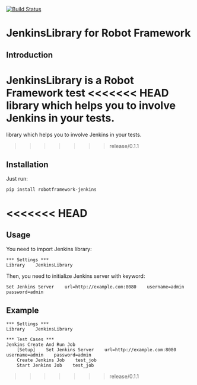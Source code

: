 [![Build Status](https://travis-ci.org/okgolove/robotframework-jenkins.svg?branch=master)](https://travis-ci.org/okgolove/robotframework-jenkins)

JenkinsLibrary for Robot Framework
==============================

Introduction
------------

JenkinsLibrary is a Robot Framework test
<<<<<<< HEAD
library which helps you to involve Jenkins in your tests.
=======
library which helps you to involve Jenkins in your tests.
>>>>>>> release/0.1.1


Installation
------------

Just run:

    pip install robotframework-jenkins
<<<<<<< HEAD
=======

Usage
------------

You need to import Jenkins library:

    *** Settings ***
    Library    JenkinsLibrary
Then, you need to initialize Jenkins server with keyword:

    Set Jenkins Server    url=http://example.com:8080    username=admin    password=admin

Example
------------
    *** Settings ***
    Library    JenkinsLibrary

    *** Test Cases ***
    Jenkins Create And Run Job
        [Setup]    Set Jenkins Server    url=http://example.com:8080    username=admin    password=admin
        Create Jenkins Job    test_job
        Start Jenkins Job    test_job
>>>>>>> release/0.1.1
